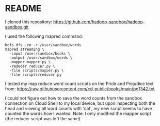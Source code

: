 # README

I cloned this repository: https://github.com/hadoop-sandbox/hadoop-sandbox.git

I used the following mapred command:
```
hdfs dfs -rm -r /user/sandbox/words
mapred streaming \
  -input /user/sandbox/books \
  -output /user/sandbox/words \
  -mapper mapper.py \
  -reducer reducer.py \
  -file scripts/mapper.py \
  -file scripts/reducer.py
```

I tested my map reduce word count scripts on the Pride and Prejudice text from: https://raw.githubusercontent.com/cd-public/books/main/pg1342.txt

I could not figure out how to save the word counts from the sandbox connection on Cloud Shell to my local device, but upon inspecting both the head and viewing all word counts with 'cat', my new script seems to have counted the words how I wanted. Note: I only modified the mapper script (the reducer script was left the same).

